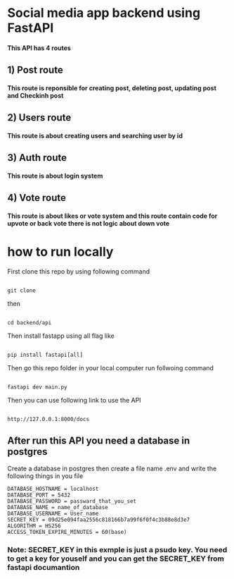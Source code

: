 # Social media app backend using FastAPI

#### This API has 4 routes

## 1) Post route

#### This route is reponsible for creating post, deleting post, updating post and Checkinh post

## 2) Users route

#### This route is about creating users and searching user by id

## 3) Auth route

#### This route is about login system

## 4) Vote route

#### This route is about likes or vote system and this route contain code for upvote or back vote there is not logic about down vote

# how to run locally

First clone this repo by using following command

```

git clone

```

then

```

cd backend/api

```

Then install fastapp using all flag like

```

pip install fastapi[all]

```

Then go this repo folder in your local computer run follwoing command

```

fastapi dev main.py

```

Then you can use following link to use the API

```

http://127.0.0.1:8000/docs

```

## After run this API you need a database in postgres

Create a database in postgres then create a file name .env and write the following things in you file

```
DATABASE_HOSTNAME = localhost
DATABASE_PORT = 5432
DATABASE_PASSWORD = passward_that_you_set
DATABASE_NAME = name_of_database
DATABASE_USERNAME = User_name
SECRET_KEY = 09d25e094faa2556c818166b7a99f6f0f4c3b88e8d3e7
ALGORITHM = HS256
ACCESS_TOKEN_EXPIRE_MINUTES = 60(base)

```

### Note: SECRET_KEY in this exmple is just a psudo key. You need to get a key for youself and you can get the SECRET_KEY from fastapi documantion
